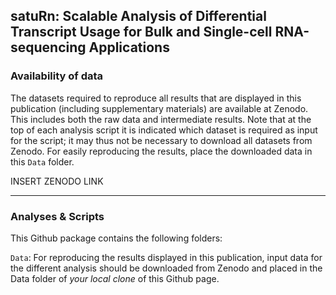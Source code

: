 ## satuRn: Scalable Analysis of Differential Transcript Usage for Bulk and Single-cell RNA-sequencing Applications

### Availability of data

The datasets required to reproduce all results that are displayed in this publication (including supplementary materials) are available at Zenodo. This includes both the raw data and intermediate results. Note that at the top of each analysis script it is indicated which dataset is required as input for the script; it may thus not be necessary to download all datasets from Zenodo. For easily reproducing the results, place the downloaded data in this `Data` folder.

INSERT ZENODO LINK

***

### Analyses & Scripts

This Github package contains the following folders:

`Data`: For reproducing the results displayed in this publication, input data for the different analysis should be downloaded from Zenodo and placed in the Data folder of *your local clone* of this Github page.






















